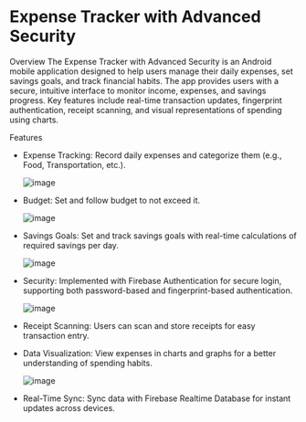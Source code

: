 # Expense Tracker with Advanced Security
Overview
The Expense Tracker with Advanced Security is an Android mobile application designed to help users manage their daily expenses, set savings goals, and track financial habits. The app provides users with a secure, intuitive interface to monitor income, expenses, and savings progress. Key features include real-time transaction updates, fingerprint authentication, receipt scanning, and visual representations of spending using charts.

Features
- Expense Tracking: Record daily expenses and categorize them (e.g., Food, Transportation, etc.).

  ![image](https://github.com/user-attachments/assets/aaa40101-562b-4ab8-81f8-75693b37a2f8)

- Budget: Set and follow budget to not exceed it.

  ![image](https://github.com/user-attachments/assets/125d9937-32c1-41d8-bde5-5aeb26461ede)


- Savings Goals: Set and track savings goals with real-time calculations of required savings per day.

  ![image](https://github.com/user-attachments/assets/90959b57-e7ba-4dfd-9123-fbe22fcae16a)


- Security: Implemented with Firebase Authentication for secure login, supporting both password-based and fingerprint-based authentication.
  
  ![image](https://github.com/user-attachments/assets/4161e7f4-e2c8-45b3-a9a9-513dcafc50cd)

- Receipt Scanning: Users can scan and store receipts for easy transaction entry.

- Data Visualization: View expenses in charts and graphs for a better understanding of spending habits.

  ![image](https://github.com/user-attachments/assets/22801225-2892-409b-93eb-ab96b924b05d)

- Real-Time Sync: Sync data with Firebase Realtime Database for instant updates across devices.

